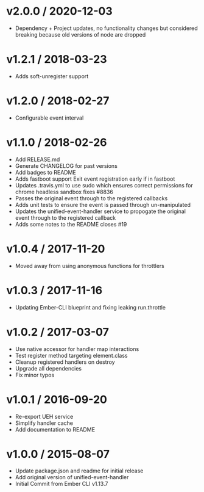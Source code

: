 
v2.0.0 / 2020-12-03
===================

  * Dependency + Project updates, no functionality changes but considered breaking because old versions of node are dropped

v1.2.1 / 2018-03-23
==================

  * Adds soft-unregister support

v1.2.0 / 2018-02-27
==================

  * Configurable event interval

v1.1.0 / 2018-02-26
==================

  * Add RELEASE.md
  * Generate CHANGELOG for past versions
  * Add badges to README
  * Adds fastboot support Exit event registration early if in fastboot
  * Updates .travis.yml to use sudo which ensures correct permissions for chrome headless sandbox fixes #8836
  * Passes the original event through to the registered callbacks
  * Adds unit tests to ensure the event is passed through un-manipulated
  * Updates the unified-event-handler service to propogate the original event through to the registered callback
  * Adds some notes to the README closes #19

v1.0.4 / 2017-11-20
===================

  * Moved away from using anonymous functions for throttlers

v1.0.3 / 2017-11-16
===================

  * Updating Ember-CLI blueprint and fixing leaking run.throttle

v1.0.2 / 2017-03-07
===================

  * Use native accessor for handler map interactions
  * Test register method targeting element.class
  * Cleanup registered handlers on destroy
  * Upgrade all dependencies
  * Fix minor typos

v1.0.1 / 2016-09-20
===================

  * Re-export UEH service
  * Simplify handler cache
  * Add documentation to README

v1.0.0 / 2015-08-07
===================

  * Update package.json and readme for initial release
  * Add original version of unified-event-handler
  * Initial Commit from Ember CLI v1.13.7
